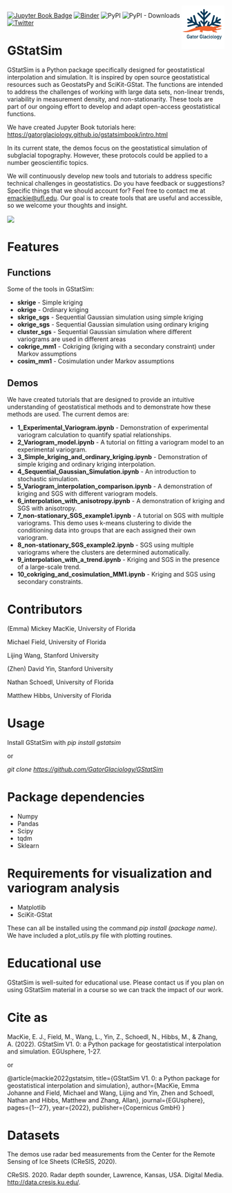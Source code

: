 <img src ="/images/GatorGlaciologyLogo-01.jpg" width="100" align = "right">

[![Jupyter Book Badge](https://jupyterbook.org/badge.svg)](<https://gatorglaciology.github.io/gstatsimbook/intro.html>)  [![Binder](https://mybinder.org/badge_logo.svg)](https://mybinder.org/v2/gh/GatorGlaciology/gstatsimbook/HEAD?urlpath=lab)  ![PyPI](https://img.shields.io/pypi/v/gstatsim?label=pypi%20package) ![PyPI - Downloads](https://img.shields.io/pypi/dm/gstatsim) [![Twitter](https://img.shields.io/twitter/url/https/twitter.com/gstatsim.svg?style=social&label=Follow%20%40GatorGlaciology)](https://twitter.com/GatorGlaciology)


</p>

# GStatSim
GStatSim is a Python package specifically designed for geostatistical interpolation and simulation. It is inspired by open source geostatistical resources such as GeostatsPy and SciKit-GStat. The functions are intended to address the challenges of working with large data sets, non-linear trends, variability in measurement density, and non-stationarity. These tools are part of our ongoing effort to develop and adapt open-access geostatistical functions.

We have created Jupyter Book tutorials here: https://gatorglaciology.github.io/gstatsimbook/intro.html

In its current state, the demos focus on the geostatistical simulation of subglacial topography. However, these protocols could be applied to a number geoscientific topics.

We will continuously develop new tools and tutorials to address specific technical challenges in geostatistics. Do you have feedback or suggestions? Specific things that we should account for? Feel free to contact me at emackie@ufl.edu. Our goal is to create tools that are useful and accessible, so we welcome your thoughts and insight.

<img src ="/images/GStat-sim_master_figure.png" align = "center">

# Features

## Functions
Some of the tools in GStatSim:

* **skrige** - Simple kriging
* **okrige** - Ordinary kriging
* **skrige_sgs** - Sequential Gaussian simulation using simple kriging
* **okrige_sgs** - Sequential Gaussian simulation using ordinary kriging
* **cluster_sgs** - Sequential Gaussian simulation where different variograms are used in different areas
* **cokrige_mm1** - Cokriging (kriging with a secondary constraint) under Markov assumptions 
* **cosim_mm1** - Cosimulation under Markov assumptions

## Demos
We have created tutorials that are designed to provide an intuitive understanding of geostatistical methods and to demonstrate how these methods are used. The current demos are:

* **1_Experimental_Variogram.ipynb** - Demonstration of experimental variogram calculation to quantify spatial relationships.
* **2_Variogram_model.ipynb** - A tutorial on fitting a variogram model to an experimental variogram.
* **3_Simple_kriging_and_ordinary_kriging.ipynb** - Demonstration of simple kriging and ordinary kriging interpolation.
* **4_Sequential_Gaussian_Simulation.ipynb** - An introduction to stochastic simulation.
* **5_Variogram_interpolation_comparison.ipynb** - A demonstration of kriging and SGS with different variogram models.
* **6_interpolation_with_anisotropy.ipynb** - A demonstration of kriging and SGS with anisotropy.
* **7_non-stationary_SGS_example1.ipynb** - A tutorial on SGS with multiple variograms. This demo uses k-means clustering to divide the conditioning data into groups that are each assigned their own variogram.
* **8_non-stationary_SGS_example2.ipynb** - SGS using multiple variograms where the clusters are determined automatically.
* **9_interpolation_with_a_trend.ipynb** - Kriging and SGS in the presence of a large-scale trend.
* **10_cokriging_and_cosimulation_MM1.ipynb** - Kriging and SGS using secondary constraints.



# Contributors
(Emma) Mickey MacKie, University of Florida

Michael Field, University of Florida

Lijing Wang, Stanford University

(Zhen) David Yin, Stanford University

Nathan Schoedl, University of Florida

Matthew Hibbs, University of Florida

# Usage

Install GStatSim with *pip install gstatsim*

or

*git clone https://github.com/GatorGlaciology/GStatSim*



# Package dependencies
* Numpy
* Pandas
* Scipy
* tqdm
* Sklearn

# Requirements for visualization and variogram analysis
* Matplotlib
* SciKit-GStat

These can all be installed using the command *pip install (package name)*. We have included a plot_utils.py file with plotting routines.

# Educational use

GStatSim is well-suited for educational use. Please contact us if you plan on using GStatSim material in a course so we can track the impact of our work.

# Cite as

MacKie, E. J., Field, M., Wang, L., Yin, Z., Schoedl, N., Hibbs, M., & Zhang, A. (2022). GStatSim V1. 0: a Python package for geostatistical interpolation and simulation. EGUsphere, 1-27.

or

@article{mackie2022gstatsim,
  title={GStatSim V1. 0: a Python package for geostatistical interpolation and simulation},
  author={MacKie, Emma Johanne and Field, Michael and Wang, Lijing and Yin, Zhen and Schoedl, Nathan and Hibbs, Matthew and Zhang, Allan},
  journal={EGUsphere},
  pages={1--27},
  year={2022},
  publisher={Copernicus GmbH}
}

# Datasets

The demos use radar bed measurements from the Center for the Remote Sensing of Ice Sheets (CReSIS, 2020).

CReSIS. 2020. Radar depth sounder, Lawrence, Kansas, USA. Digital Media. http://data.cresis.ku.edu/.
